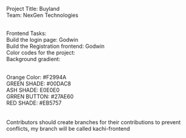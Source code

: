 Project Title: Buyland<br>
Team: NexGen Technologies

<br>Frontend Tasks:
<br>Build the login page: Godwin
<br>Build the Registration frontend: Godwin
<br>
Color codes for the project:<br>
Background gradient:<br><br>

Orange Color: #F2994A<br>
GREEN SHADE: #00DAC8<br>
ASH SHADE: E0E0E0<br>
GRREN BUTTON: #27AE60<br>
RED SHADE: #EB5757<br>
<br><br>
Contributors should create branches for their contributions to prevent conflicts, my branch will be called kachi-frontend

